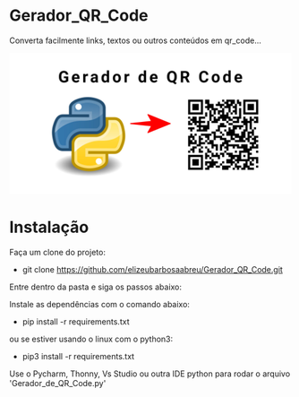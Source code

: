 # Gerador_QR_Code
Converta facilmente links, textos ou outros conteúdos em qr_code...

<img src='https://github.com/elizeubarbosaabreu/Gerador_QR_Code/blob/b1aaa381acd4f1cbc83540f341b72dcaee1fca08/WhatsApp%20Image%202021-09-12%20at%2019.15.46.jpeg'>

# Instalação 
Faça um clone do projeto:
- git clone https://github.com/elizeubarbosaabreu/Gerador_QR_Code.git

Entre dentro da pasta e siga os passos abaixo:

Instale as dependências com o comando abaixo:
- pip install -r requirements.txt


ou se estiver usando o linux com o python3:
- pip3 install -r requirements.txt

Use o Pycharm, Thonny, Vs Studio ou outra IDE python para rodar o arquivo 'Gerador_de_QR_Code.py'
